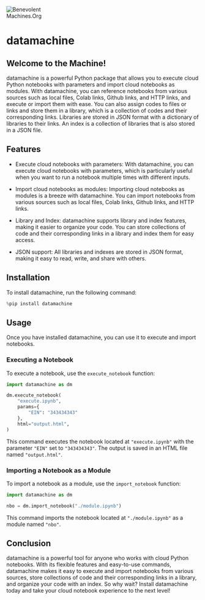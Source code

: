 <p align="left" style="width: 20%; max-width: 240px; min-width: 80px;" >
  <img src="https://storage.googleapis.com/benevolent-machines/bm.svg" 
       title="BenevolentMachines.Org">
</p>

# datamachine 

## Welcome to the Machine!

datamachine is a powerful Python package that allows you to execute cloud Python notebooks with parameters and import cloud notebooks as modules. With datamachine, you can reference notebooks from various sources such as local files, Colab links, Github links, and HTTP links, and execute or import them with ease. You can also assign codes to files or links and store them in a library, which is a collection of codes and their corresponding links. Libraries are stored in JSON format with a dictionary of libraries to their links. An index is a collection of libraries that is also stored in a JSON file.

## Features

- Execute cloud notebooks with parameters: With datamachine, you can execute cloud notebooks with parameters, which is particularly useful when you want to run a notebook multiple times with different inputs.

- Import cloud notebooks as modules: Importing cloud notebooks as modules is a breeze with datamachine. You can import notebooks from various sources such as local files, Colab links, Github links, and HTTP links.

- Library and Index: datamachine supports library and index features, making it easier to organize your code. You can store collections of code and their corresponding links in a library and index them for easy access.

- JSON support: All libraries and indexes are stored in JSON format, making it easy to read, write, and share with others.

## Installation

To install datamachine, run the following command:

``` python
%pip install datamachine
```

## Usage

Once you have installed datamachine, you can use it to execute and import notebooks.

### Executing a Notebook

To execute a notebook, use the `execute_notebook` function:

```python
import datamachine as dm

dm.execute_notebook(
    "execute.ipynb", 
    params={
        "EIN": "343434343"
    },
    html="output.html",
)
```

This command executes the notebook located at `"execute.ipynb"` with the parameter `"EIN"` set to `"343434343"`. The output is saved in an HTML file named `"output.html"`.

### Importing a Notebook as a Module

To import a notebook as a module, use the `import_notebook` function:

```python
import datamachine as dm

nbo = dm.import_notebook("./module.ipynb")
```

This command imports the notebook located at `"./module.ipynb"` as a module named `"nbo"`.

## Conclusion

datamachine is a powerful tool for anyone who works with cloud Python notebooks. With its flexible features and easy-to-use commands, datamachine makes it easy to execute and import notebooks from various sources, store collections of code and their corresponding links in a library, and organize your code with an index. So why wait? Install datamachine today and take your cloud notebook experience to the next level!
